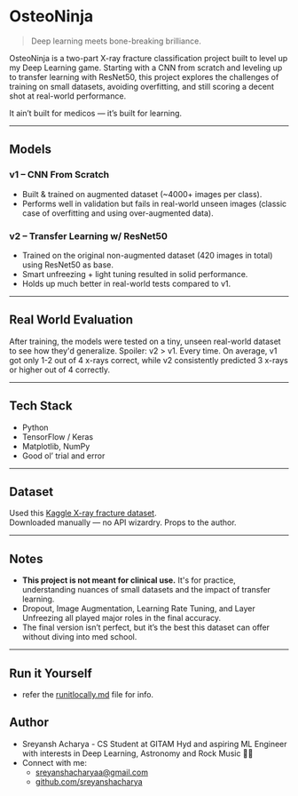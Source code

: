 # OsteoNinja  
> Deep learning meets bone-breaking brilliance.

OsteoNinja is a two-part X-ray fracture classification project built to level up my Deep Learning game. Starting with a CNN from scratch and leveling up to transfer learning with ResNet50, this project explores the challenges of training on small datasets, avoiding overfitting, and still scoring a decent shot at real-world performance.  

It ain’t built for medicos — it’s built for learning.

---

## Models

### v1 – CNN From Scratch  
- Built & trained on augmented dataset (~4000+ images per class).  
- Performs well in validation but fails in real-world unseen images (classic case of overfitting and using over-augmented data).

### v2 – Transfer Learning w/ ResNet50  
- Trained on the original non-augmented dataset (420 images in total) using ResNet50 as base.  
- Smart unfreezing + light tuning resulted in solid performance.  
- Holds up much better in real-world tests compared to v1.  

---

## Real World Evaluation

After training, the models were tested on a tiny, unseen real-world dataset to see how they'd generalize.
Spoiler: v2 > v1. Every time.
On average, v1 got only 1-2 out of 4 x-rays correct, while v2 consistently predicted 3 x-rays or higher out of 4 correctly.

---

## Tech Stack

- Python 
- TensorFlow / Keras  
- Matplotlib, NumPy  
- Good ol’ trial and error

---

## Dataset

Used this [Kaggle X-ray fracture dataset](https://www.kaggle.com/datasets/foyez767/x-ray-images-of-fractured-and-healthy-bones).  
Downloaded manually — no API wizardry. Props to the author.

---

## Notes

- **This project is not meant for clinical use.** It's for practice, understanding nuances of small datasets and the impact of transfer learning.
- Dropout, Image Augmentation, Learning Rate Tuning, and Layer Unfreezing all played major roles in the final accuracy.
- The final version isn’t perfect, but it’s the best this dataset can offer without diving into med school.

---

## Run it Yourself

- refer the [runitlocally.md](./runitlocally.md) file for info.

## Author 

- Sreyansh Acharya - CS Student at GITAM Hyd and aspiring ML Engineer with interests in Deep Learning, Astronomy and Rock Music 🤘🏻
- Connect with me:
    - sreyanshacharyaa@gmail.com
    - [github.com/sreyanshacharya](https://github.com/sreyanshacharya)
